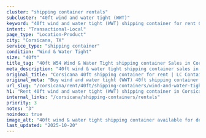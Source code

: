 ```yaml
---
cluster: "shipping container rentals"
subcluster: "40ft wind and water tight (WWT)"
keyword: "40ft wind and water tight (WWT) shipping container for rent Corsicana, TX"
intent: "Transactional-Local"
page_type: "Location-Product"
city: "Corsicana, TX"
service_type: "shipping container"
condition: "Wind & Water Tight"
size: "40ft"
title_tag: "40ft W54 Wind & Water Tight shipping container Sales in Corsicana | LC Container"
meta_description: "40ft wind & water tight shipping container sales in Corsicana. Fast delivery, competitive pricing. Serving shipping containers area. Quote ID: YKZ. Call (214) 524-4168 for your free quote today."
original_title: "Corsicana 40ft shipping container for rent | LC Container"
original_meta: "Buy wind and water tight (WWT) 40ft shipping container rent with local delivery in Corsicana, TX. LC Container — local Since 2003. Request a fast quote today."
url_slug: "/corsicana/rent/40ft/shipping-containers/wind-and-water-tight-wwt"
h1: "Rent 40ft wind and water tight (WWT) shipping container in Corsicana"
internal_links: "/corsicana/shipping-containers/rentals"
priority: 3
notes: "3"
noindex: true
image_alt: "40ft wind & water tight shipping container available for delivery in Corsicana"
last_updated: "2025-10-20"
---
```


<!-- TODO: Add unique city/inventory copy, images, and internal links here. -->

